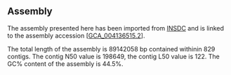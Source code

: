 **Assembly**
--------

The assembly presented here has been imported from [INSDC](http://www.insdc.org) and is linked to the assembly accession [[GCA\_004136515.2](http://www.ebi.ac.uk/ena/data/view/GCA_004136515.2)].

The total length of the assembly is 89142058 bp contained withinin 829 contigs.
The contig N50 value is 198649, the contig L50 value is 122.
The GC% content of the assembly is 44.5%.
